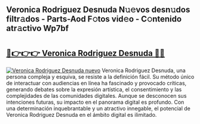 ## Veronica Rodriguez Desnuda N𝚞𝚎vos desn𝚞dos filtr𝚊dos - Parts-Aod F𝚘tos vid𝚎o - C𝚘ntenido atr𝚊ctivo Wp7bf

# <h2><a href="http://mbb93al.tromn.icu/?c=Veronica+Rodriguez+Desnuda">🔗👉👉👉 Veronica Rodriguez Desnuda 🔗🔗</a></h2>

[![Veronica Rodriguez Desnuda nuevo](https://i.imgur.com/pEAQMta.gif)](http://mbb93al.tromn.icu/?c=Veronica+Rodriguez+Desnuda)
Veronica Rodriguez Desnuda, una persona compleja y esquiva, se resiste a la definición fácil. Su método único de interactuar con audiencias en línea ha fascinado y provocado críticas, generando debates sobre la expresión artística, el consentimiento y las complejidades de las comunidades digitales. Aunque se desconocen sus intenciones futuras, su impacto en el panorama digital es profundo. Con una determinación inquebrantable y un atractivo innegable, el potencial de Veronica Rodriguez Desnuda en el ámbito digital es ilimitado.
